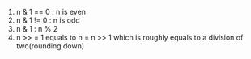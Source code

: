 1. n & 1 == 0 : n is even
2. n & 1 != 0 : n is odd
3. n & 1 : n % 2
4. n >> = 1 equals to n = n >> 1 which is roughly equals to a division of two(rounding down)
